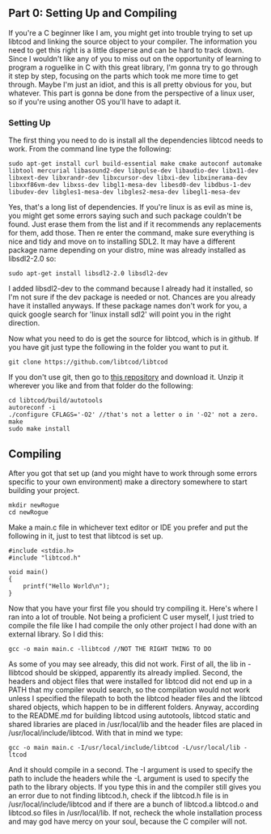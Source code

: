 ## Part 0: Setting Up and Compiling

If you're a C beginner like I am, you might get into trouble trying to set up libtcod
and linking the source object to your compiler. The information you need to get this right
is a little disperse and can be hard to track down. Since I wouldn't like any of you 
to miss out on the opportunity of learning to program a roguelike in C with this great
library, I'm gonna try to go through it step by step, focusing on the parts which took
me more time to get through. Maybe I'm just an idiot, and this is all pretty obvious
for you, but whatever. This part is gonna be done from the perspective of a linux
user, so if you're using another OS you'll have to adapt it.

### Setting Up

The first thing you need to do is install all the dependencies libtcod needs to 
work. From the command line type the following:

    sudo apt-get install curl build-essential make cmake autoconf automake libtool mercurial libasound2-dev libpulse-dev libaudio-dev libx11-dev libxext-dev libxrandr-dev libxcursor-dev libxi-dev libxinerama-dev libxxf86vm-dev libxss-dev libgl1-mesa-dev libesd0-dev libdbus-1-dev libudev-dev libgles1-mesa-dev libgles2-mesa-dev libegl1-mesa-dev

Yes, that's a long list of dependencies. If you're linux is as evil as mine is, you might get
some errors saying such and such package couldn't be found. Just erase them from the list and
if it recommends any replacements for them, add those. Then re enter the command, make
sure everything is nice and tidy and move on to installing SDL2. It may have a different
package name depending on your distro, mine was already installed as libsdl2-2.0 so:

    sudo apt-get install libsdl2-2.0 libsdl2-dev

I added libsdl2-dev to the command because I already had it installed, so I'm not sure
if the dev package is needed or not. Chances are you already have it installed anyways.
If these package names don't work for you, a quick google search for 'linux install sdl2'
will point you in the right direction.

Now what you need to do is get the source for libtcod, which is in github.
If you have git just type the following in the folder you want to put it.

    git clone https://github.com/libtcod/libtcod

If you don't use git, then go to [this repository](https://github.com/libtcod/libtcod) and
download it. Unzip it wherever you like and from that folder do the following:

    cd libtcod/build/autotools
    autoreconf -i
    ./configure CFLAGS='-O2' //that's not a letter o in '-O2' not a zero.
    make
    sudo make install

## Compiling

After you got that set up (and you might have to work through some errors specific
to your own environment) make a directory somewhere to start building your project.

    mkdir newRogue
    cd newRogue

Make a main.c file in whichever text editor or IDE you prefer and put the following in
it, just to test that libtcod is set up.

    #include <stdio.h>
    #include "libtcod.h"
    
    void main()
    {
        printf("Hello World\n");
    }

Now that you have your first file you should try compiling it. Here's where I ran into
a lot of trouble. Not being a proficient C user myself, I just tried to compile the
file like I had compile the only other project I had done with an external library.
So I did this:

    gcc -o main main.c -llibtcod //NOT THE RIGHT THING TO DO

As some of you may see already, this did not work. First of all, the lib in -llibtcod should
be skipped, apparently its already implied. Second, the headers and object files that were 
installed for libtcod did not end up in a PATH that my compiler would search, so the 
compilation would not work unless I specified the filepath to both the libtcod header files
and the libtcod shared objects, which happen to be in different folders.
Anyway, according to the README.md for building libtcod using autotools, libtcod static and
shared libraries are placed in /usr/local/lib and the header files are placed in 
/usr/local/include/libtcod. With that in mind we type:

    gcc -o main main.c -I/usr/local/include/libtcod -L/usr/local/lib -ltcod

And it should compile in a second. The -I argument is used to specify the path to include the 
headers while the -L argument is used to specify the path to the library objects. If you
type this in and the compiler still gives you an error due to not finding libtcod.h, check
if the libtcod.h file is in /usr/local/include/libtcod and if there are a bunch of libtcod.a
libtcod.o and libtcod.so files in /usr/local/lib. If not, recheck the whole installation process 
and may god have mercy on your soul, because the C compiler will not.
